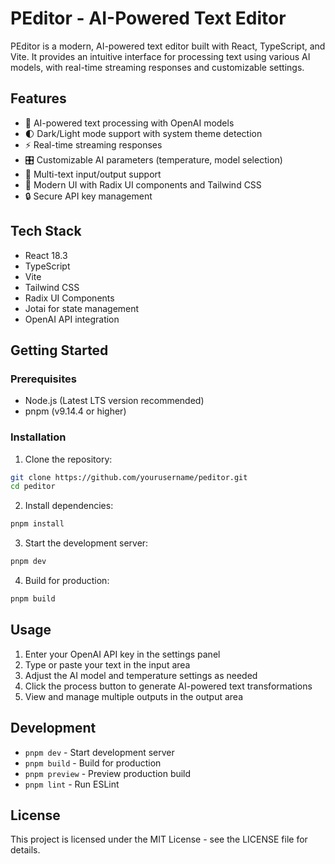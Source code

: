# PEditor - AI-Powered Text Editor

PEditor is a modern, AI-powered text editor built with React, TypeScript, and Vite. It provides an intuitive interface for processing text using various AI models, with real-time streaming responses and customizable settings.

## Features

- 🤖 AI-powered text processing with OpenAI models
- 🌓 Dark/Light mode support with system theme detection
- ⚡️ Real-time streaming responses
- 🎛️ Customizable AI parameters (temperature, model selection)
- 📝 Multi-text input/output support
- 🎨 Modern UI with Radix UI components and Tailwind CSS
- 🔒 Secure API key management

## Tech Stack

- React 18.3
- TypeScript
- Vite
- Tailwind CSS
- Radix UI Components
- Jotai for state management
- OpenAI API integration

## Getting Started

### Prerequisites

- Node.js (Latest LTS version recommended)
- pnpm (v9.14.4 or higher)

### Installation

1. Clone the repository:

```bash
git clone https://github.com/yourusername/peditor.git
cd peditor
```

2. Install dependencies:

```bash
pnpm install
```

3. Start the development server:

```bash
pnpm dev
```

4. Build for production:

```bash
pnpm build
```

## Usage

1. Enter your OpenAI API key in the settings panel
2. Type or paste your text in the input area
3. Adjust the AI model and temperature settings as needed
4. Click the process button to generate AI-powered text transformations
5. View and manage multiple outputs in the output area

## Development

- `pnpm dev` - Start development server
- `pnpm build` - Build for production
- `pnpm preview` - Preview production build
- `pnpm lint` - Run ESLint

## License

This project is licensed under the MIT License - see the LICENSE file for details.
